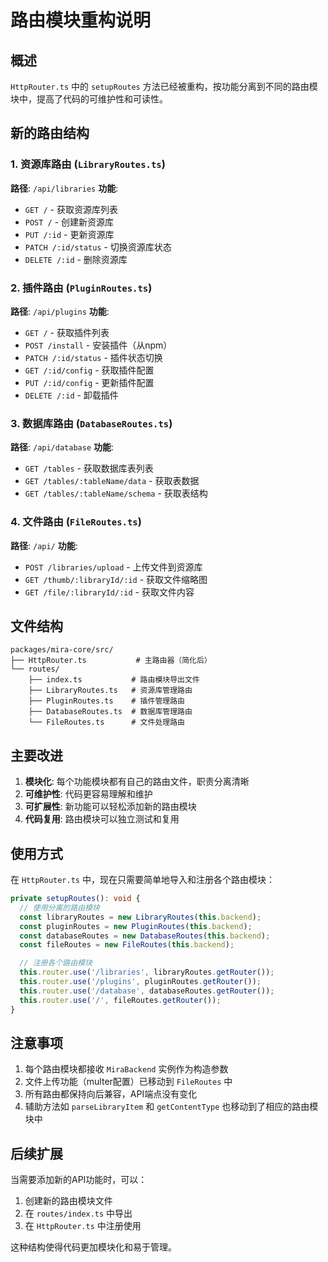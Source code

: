 # 路由模块重构说明

## 概述

`HttpRouter.ts` 中的 `setupRoutes` 方法已经被重构，按功能分离到不同的路由模块中，提高了代码的可维护性和可读性。

## 新的路由结构

### 1. 资源库路由 (`LibraryRoutes.ts`)
**路径**: `/api/libraries`
**功能**:
- `GET /` - 获取资源库列表
- `POST /` - 创建新资源库
- `PUT /:id` - 更新资源库
- `PATCH /:id/status` - 切换资源库状态
- `DELETE /:id` - 删除资源库

### 2. 插件路由 (`PluginRoutes.ts`)
**路径**: `/api/plugins`
**功能**:
- `GET /` - 获取插件列表
- `POST /install` - 安装插件（从npm）
- `PATCH /:id/status` - 插件状态切换
- `GET /:id/config` - 获取插件配置
- `PUT /:id/config` - 更新插件配置
- `DELETE /:id` - 卸载插件

### 3. 数据库路由 (`DatabaseRoutes.ts`)
**路径**: `/api/database`
**功能**:
- `GET /tables` - 获取数据库表列表
- `GET /tables/:tableName/data` - 获取表数据
- `GET /tables/:tableName/schema` - 获取表结构

### 4. 文件路由 (`FileRoutes.ts`)
**路径**: `/api/`
**功能**:
- `POST /libraries/upload` - 上传文件到资源库
- `GET /thumb/:libraryId/:id` - 获取文件缩略图
- `GET /file/:libraryId/:id` - 获取文件内容

## 文件结构

```
packages/mira-core/src/
├── HttpRouter.ts           # 主路由器（简化后）
└── routes/
    ├── index.ts           # 路由模块导出文件
    ├── LibraryRoutes.ts   # 资源库管理路由
    ├── PluginRoutes.ts    # 插件管理路由
    ├── DatabaseRoutes.ts  # 数据库管理路由
    └── FileRoutes.ts      # 文件处理路由
```

## 主要改进

1. **模块化**: 每个功能模块都有自己的路由文件，职责分离清晰
2. **可维护性**: 代码更容易理解和维护
3. **可扩展性**: 新功能可以轻松添加新的路由模块
4. **代码复用**: 路由模块可以独立测试和复用

## 使用方式

在 `HttpRouter.ts` 中，现在只需要简单地导入和注册各个路由模块：

```typescript
private setupRoutes(): void {
  // 使用分离的路由模块
  const libraryRoutes = new LibraryRoutes(this.backend);
  const pluginRoutes = new PluginRoutes(this.backend);
  const databaseRoutes = new DatabaseRoutes(this.backend);
  const fileRoutes = new FileRoutes(this.backend);

  // 注册各个路由模块
  this.router.use('/libraries', libraryRoutes.getRouter());
  this.router.use('/plugins', pluginRoutes.getRouter());
  this.router.use('/database', databaseRoutes.getRouter());
  this.router.use('/', fileRoutes.getRouter());
}
```

## 注意事项

1. 每个路由模块都接收 `MiraBackend` 实例作为构造参数
2. 文件上传功能（multer配置）已移动到 `FileRoutes` 中
3. 所有路由都保持向后兼容，API端点没有变化
4. 辅助方法如 `parseLibraryItem` 和 `getContentType` 也移动到了相应的路由模块中

## 后续扩展

当需要添加新的API功能时，可以：
1. 创建新的路由模块文件
2. 在 `routes/index.ts` 中导出
3. 在 `HttpRouter.ts` 中注册使用

这种结构使得代码更加模块化和易于管理。
